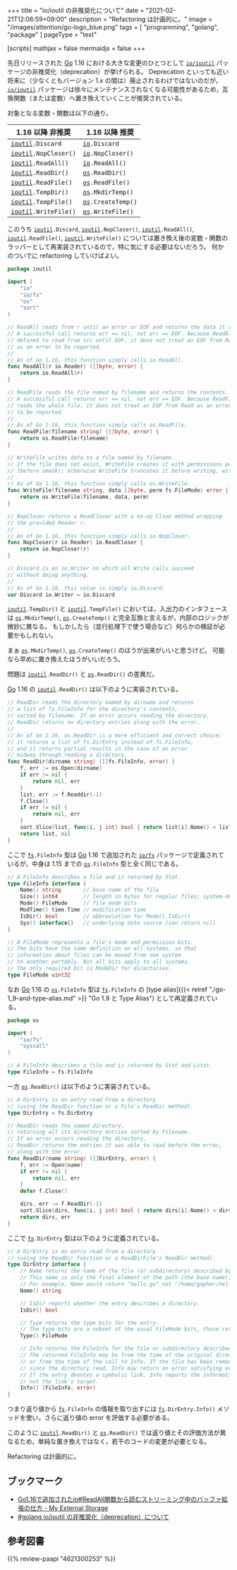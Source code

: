 +++
title = "io/ioutil の非推奨化について"
date =  "2021-02-21T12:06:59+09:00"
description = "Refactoring は計画的に。"
image = "/images/attention/go-logo_blue.png"
tags = [ "programming", "golang", "package" ]
pageType = "text"

[scripts]
  mathjax = false
  mermaidjs = false
+++

先日リリースされた [Go] 1.16 における大きな変更のひとつとして [`io/ioutil`][`ioutil`] パッケージの非推奨化（deprecation）が挙げられる。
Deprecation といっても近い将来に（少なくともバージョン 1.x の間は）廃止されるわけではないのだが， [`io/ioutil`][`ioutil`] パッケージは徐々にメンテナンスされなくなる可能性があるため，互換関数（または変数）へ置き換えていくことが推奨されている。

対象となる変数・関数は以下の通り。

| 1.16 以降 非推奨         | 1.16 以降 推奨        |
| ------------------------ | --------------------- |
| [`ioutil`]`.Discard`     | [`io`]`.Discard`      |
| [`ioutil`]`.NopCloser()` | [`io`]`.NopCloser()`  |
| [`ioutil`]`.ReadAll()`   | [`io`]`.ReadAll()`    |
| [`ioutil`]`.ReadDir()`   | [`os`]`.ReadDir()`    |
| [`ioutil`]`.ReadFile()`  | [`os`]`.ReadFile()`   |
| [`ioutil`]`.TempDir()`   | [`os`]`.MkdirTemp()`  |
| [`ioutil`]`.TempFile()`  | [`os`]`.CreateTemp()` |
| [`ioutil`]`.WriteFile()` | [`os`]`.WriteFile()`  |

このうち [`ioutil`]`.Discard`, [`ioutil`]`.NopCloser()`, [`ioutil`]`.ReadAll()`, [`ioutil`]`.ReadFile()`, [`ioutil`]`.WriteFile()` については置き換え後の変数・関数のラッパーとして再実装されているので，特に気にする必要はないだろう。
何かのついでに refactoring していけばよい。

```go
package ioutil

import (
	"io"
	"io/fs"
	"os"
	"sort"
)

// ReadAll reads from r until an error or EOF and returns the data it read.
// A successful call returns err == nil, not err == EOF. Because ReadAll is
// defined to read from src until EOF, it does not treat an EOF from Read
// as an error to be reported.
//
// As of Go 1.16, this function simply calls io.ReadAll.
func ReadAll(r io.Reader) ([]byte, error) {
	return io.ReadAll(r)
}

// ReadFile reads the file named by filename and returns the contents.
// A successful call returns err == nil, not err == EOF. Because ReadFile
// reads the whole file, it does not treat an EOF from Read as an error
// to be reported.
//
// As of Go 1.16, this function simply calls os.ReadFile.
func ReadFile(filename string) ([]byte, error) {
	return os.ReadFile(filename)
}

// WriteFile writes data to a file named by filename.
// If the file does not exist, WriteFile creates it with permissions perm
// (before umask); otherwise WriteFile truncates it before writing, without changing permissions.
//
// As of Go 1.16, this function simply calls os.WriteFile.
func WriteFile(filename string, data []byte, perm fs.FileMode) error {
	return os.WriteFile(filename, data, perm)
}

// NopCloser returns a ReadCloser with a no-op Close method wrapping
// the provided Reader r.
//
// As of Go 1.16, this function simply calls io.NopCloser.
func NopCloser(r io.Reader) io.ReadCloser {
	return io.NopCloser(r)
}

// Discard is an io.Writer on which all Write calls succeed
// without doing anything.
//
// As of Go 1.16, this value is simply io.Discard.
var Discard io.Writer = io.Discard
```

[`ioutil`]`.TempDir()` と [`ioutil`]`.TempFile()` においては，入出力のインタフェースは [`os`]`.MkdirTemp()`, [`os`]`.CreateTemp()` と完全互換と言えるが，内部のロジックが微妙に異なる。
もしかしたら（並行処理下で使う場合など）何らかの検証が必要かもしれない。

まぁ [`os`]`.MkdirTemp()`, [`os`]`.CreateTemp()` のほうが出来がいいと思うけど。
可能なら早めに置き換えたほうがいいだろう。

問題は [`ioutil`]`.ReadDir()` と [`os`]`.ReadDir()` の差異だ。

[Go] 1.16 の [`ioutil`]`.ReadDir()` は以下のように実装されている。

```go
// ReadDir reads the directory named by dirname and returns
// a list of fs.FileInfo for the directory's contents,
// sorted by filename. If an error occurs reading the directory,
// ReadDir returns no directory entries along with the error.
//
// As of Go 1.16, os.ReadDir is a more efficient and correct choice:
// it returns a list of fs.DirEntry instead of fs.FileInfo,
// and it returns partial results in the case of an error
// midway through reading a directory.
func ReadDir(dirname string) ([]fs.FileInfo, error) {
    f, err := os.Open(dirname)
    if err != nil {
        return nil, err
    }
    list, err := f.Readdir(-1)
    f.Close()
    if err != nil {
        return nil, err
    }
    sort.Slice(list, func(i, j int) bool { return list[i].Name() < list[j].Name() })
    return list, nil
}
```

ここで [`fs`]`.FileInfo` 型は [Go] 1.16 で追加された [`io/fs`][`fs`] パッケージで定義されているが，中身は 1.15 までの  [`os`]`.FileInfo` 型と全く同じである。

```go
// A FileInfo describes a file and is returned by Stat.
type FileInfo interface {
    Name() string       // base name of the file
    Size() int64        // length in bytes for regular files; system-dependent for others
    Mode() FileMode     // file mode bits
    ModTime() time.Time // modification time
    IsDir() bool        // abbreviation for Mode().IsDir()
    Sys() interface{}   // underlying data source (can return nil)
}

// A FileMode represents a file's mode and permission bits.
// The bits have the same definition on all systems, so that
// information about files can be moved from one system
// to another portably. Not all bits apply to all systems.
// The only required bit is ModeDir for directories.
type FileMode uint32
```

なお [Go] 1.16 の [`os`]`.FileInfo` 型は [`fs`]`.FileInfo` の [type alias]({{< relref "./go-1_9-and-type-alias.md" >}} "Go 1.9 と Type Alias") として再定義されている。

```go
package os

import (
	"io/fs"
	"syscall"
)

// A FileInfo describes a file and is returned by Stat and Lstat.
type FileInfo = fs.FileInfo
```

一方 [`os`]`.ReadDir()` は以下のように実装されている。

```go
// A DirEntry is an entry read from a directory
// (using the ReadDir function or a File's ReadDir method).
type DirEntry = fs.DirEntry

// ReadDir reads the named directory,
// returning all its directory entries sorted by filename.
// If an error occurs reading the directory,
// ReadDir returns the entries it was able to read before the error,
// along with the error.
func ReadDir(name string) ([]DirEntry, error) {
    f, err := Open(name)
    if err != nil {
        return nil, err
    }
    defer f.Close()

    dirs, err := f.ReadDir(-1)
    sort.Slice(dirs, func(i, j int) bool { return dirs[i].Name() < dirs[j].Name() })
    return dirs, err
}
```

ここで [`fs`]`.DirEntry` 型は以下のように定義されている。

```go
// A DirEntry is an entry read from a directory
// (using the ReadDir function or a ReadDirFile's ReadDir method).
type DirEntry interface {
    // Name returns the name of the file (or subdirectory) described by the entry.
    // This name is only the final element of the path (the base name), not the entire path.
    // For example, Name would return "hello.go" not "/home/gopher/hello.go".
    Name() string

    // IsDir reports whether the entry describes a directory.
    IsDir() bool

    // Type returns the type bits for the entry.
    // The type bits are a subset of the usual FileMode bits, those returned by the FileMode.Type method.
    Type() FileMode

    // Info returns the FileInfo for the file or subdirectory described by the entry.
    // The returned FileInfo may be from the time of the original directory read
    // or from the time of the call to Info. If the file has been removed or renamed
    // since the directory read, Info may return an error satisfying errors.Is(err, ErrNotExist).
    // If the entry denotes a symbolic link, Info reports the information about the link itself,
    // not the link's target.
    Info() (FileInfo, error)
}
```

つまり返り値から [`fs`]`.FileInfo` の情報を取り出すには [`fs`]`.DirEntry.Info()` メソッドを使い，さらに返り値の error を評価する必要がある。

このように [`ioutil`]`.ReadDir()` と [`os`]`.ReadDir()` では返り値とその評価方法が異なるため，単純な置き換えではなく，若干のコードの変更が必要となる。

Refactoring は計画的に。

## ブックマーク

- [Go1.16で追加されたio#ReadAll関数から読むストリーミング中のバッファ拡張の仕方 - My External Storage](https://budougumi0617.github.io/2021/02/22/update_capacity/)
- [#golang io/ioutil の非推奨化（deprecation）について](https://zenn.dev/spiegel/scraps/13158f793611df)

[Go]: https://go.dev/
[`io`]: https://golang.org/pkg/io/ "io - The Go Programming Language"
[`os`]: https://golang.org/pkg/os/ "os - The Go Programming Language"
[`ioutil`]: https://golang.org/pkg/io/ioutil/ "ioutil - The Go Programming Language"
[`fs`]: https://golang.org/pkg/io/fs/ "fs - The Go Programming Language"

## 参考図書

{{% review-paapi "4621300253" %}} <!-- プログラミング言語Go -->
